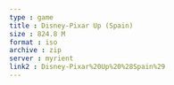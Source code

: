 ```yaml
---
type : game
title : Disney-Pixar Up (Spain)
size : 824.8 M
format : iso
archive : zip
server : myrient
link2 : Disney-Pixar%20Up%20%28Spain%29
---
```


